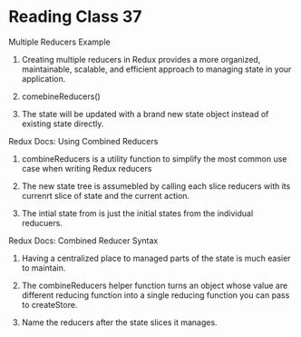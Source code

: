 # Reading Class 37

Multiple Reducers Example

1) Creating multiple reducers in Redux provides a more organized, maintainable, scalable, and efficient approach to managing state in your application.

2) comebineReducers()

3) The state will be updated with a brand new state object instead of existing state directly.

Redux Docs: Using Combined Reducers

1) combineReducers is a utility function to simplify the most common use case when writing Redux reducers

2) The new state tree is assumebled by calling each slice reducers with its currenrt slice of state and the current action.

3) The intial state from is just the initial states from the individual reducuers.

Redux Docs: Combined Reducer Syntax

1) Having a centralized place to managed parts of the state is much easier to maintain.

2) The combineReducers helper function turns an object whose value are different reducing function into a single reducing function you can pass to createStore.

3) Name the reducers after the state slices it manages.